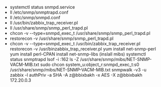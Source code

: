 * systemctl status snmpd.service
* ll /etc/snmp/snmptrapd.conf
* ll /etc/snmp/snmpd.conf
* ll /usr/bin/zabbix_trap_receiver.pl
* ll  /usr/share/snmp/snmp_perl_trapd.pl
* chcon -v --type=snmpd_exec_t /usr/share/snmp/snmp_perl_trapd.pl
* restorecon -v /usr/share/snmp/snmp_perl_trapd.pl
* chcon -v --type=snmpd_exec_t  /usr/bin/zabbix_trap_receiver.pl
restorecon -v /usr/binzabbix_trap_receiver.pl
yum install net-snmp-perl
yum install perl-CPAN
install net-snmp-libs (inslall mibs)
systemctl status snmptrapd
lsof -i :162
ls -Z /usr/share/snmp/mibs/NET-SNMP-VACM-MIB.txt
sudo chcon system_u:object_r:snmpd_exec_t:s0 /usr/share/snmp/mibs/NET-SNMP-VACM-MIB.txt
snmpwalk -v3 -u zabbix -l authPriv -a SHA -A z@bbixbakh -x AES -X z@bbixbakh 172.20.0.3
